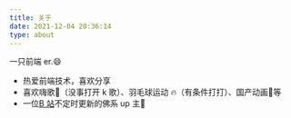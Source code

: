 ```yaml
---
title: 关于
date: 2021-12-04 20:36:14
type: about
---
```


一只前端 er.😄

- 热爱前端技术，喜欢分享
- 喜欢嗨歌:microphone:（没事打开 k 歌）、羽毛球运动 🔥（有条件打打）、国产动画:dash:等
- 一位[B 站](https://space.bilibili.com/430367967)不定时更新的佛系 up 主:girl:
